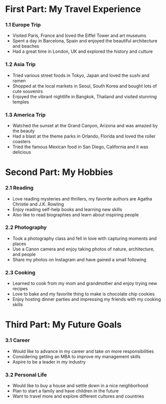 # First Part: My Travel Experience
### 1.1 Europe Trip
- Visited Paris, France and loved the Eiffel Tower and art museums    
- Spent a day in Barcelona, Spain and enjoyed the beautiful architecture and beaches    
- Had a great time in London, UK and explored the history and culture
### 1.2 Asia Trip
- Tried various street foods in Tokyo, Japan and loved the sushi and ramen    
- Shopped at the local markets in Seoul, South Korea and bought lots of cute souvenirs    
- Enjoyed the vibrant nightlife in Bangkok, Thailand and visited stunning temples
### 1.3 America Trip
- Watched the sunset at the Grand Canyon, Arizona and was amazed by the beauty    
- Had a blast at the theme parks in Orlando, Florida and loved the roller coasters    
- Tried the famous Mexican food in San Diego, California and it was delicious
# Second Part: My Hobbies
### 2.1 Reading
- Love reading mysteries and thrillers, my favorite authors are Agatha Christie and J.K. Rowling  
- Enjoy reading self-help books and learning new skills  
- Also like to read biographies and learn about inspiring people
### 2.2 Photography
- Took a photography class and fell in love with capturing moments and places  
- Use a Canon camera and enjoy taking photos of nature, architecture, and people  
- Share my photos on Instagram and have gained a small following
### 2.3 Cooking
- Learned to cook from my mom and grandmother and enjoy trying new recipes  
- Love to bake and my favorite thing to make is chocolate chip cookies  
- Enjoy hosting dinner parties and impressing my friends with my cooking skills
# Third Part: My Future Goals
### 3.1 Career
- Would like to advance in my career and take on more responsibilities  
- Considering getting an MBA to improve my management skills  
- Aspire to be a leader in my industry
### 3.2 Personal Life
- Would like to buy a house and settle down in a nice neighborhood  
- Plan to start a family and have children in the future  
- Want to travel more and explore different cultures and countries